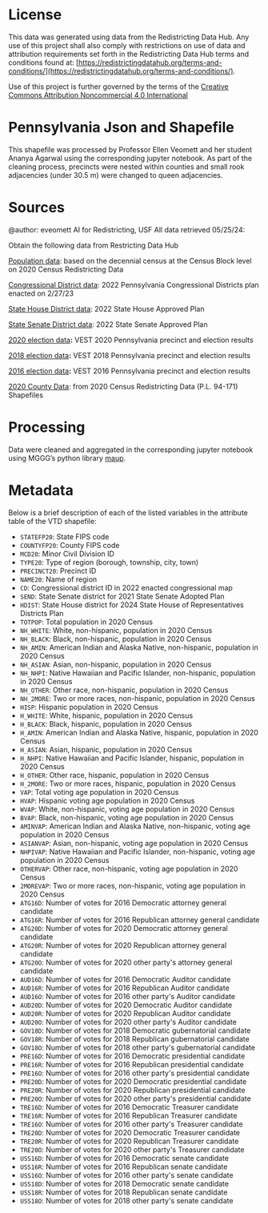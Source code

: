 # License
This data was generated using data from the Redistricting Data Hub.  Any use of this project shall also comply with restrictions on use of data and attribution requirements set forth in the Redistricting Data Hub terms and conditions found at: [https://redistrictingdatahub.org/terms-and-conditions/](https://redistrictingdatahub.org/terms-and-conditions/).

Use of this project is further governed by the terms of the [Creative Commons Attribution Noncommercial 4.0 International](https://creativecommons.org/licenses/by-nc/4.0/legalcode.en)

# Pennsylvania Json and Shapefile

This shapefile was processed by Professor Ellen Veomett and her student Ananya Agarwal using the corresponding jupyter notebook. As part of the cleaning process, precincts were nested within counties and small rook adjacencies (under 30.5 m) were changed to queen adjacencies.

# **Sources**
@author: eveomett AI for Redistricting, USF All data retrieved 05/25/24:

Obtain the following data from Restricting Data Hub

[Population data](https://redistrictingdatahub.org/dataset/Pennsylvania-block-pl-94171-2020-by-table/): based on the decennial census at the Census Block level on 2020 Census Redistricting Data

[Congressional District data](https://redistrictingdatahub.org/dataset/2022-pennslyvania-congressional-districts-approved-plan/): 2022 Pennsylvania Congressional Districts plan enacted on 2/27/23

[State House District data](https://redistrictingdatahub.org/dataset/2022-pennsylvania-house-of-representatives-districts-approved-plan/): 2022 State House Approved Plan

[State Senate District data](https://redistrictingdatahub.org/dataset/2022-pennsylvania-state-senate-districts-approved-plan/): 2022 State Senate Approved Plan

[2020 election data](https://redistrictingdatahub.org/dataset/vest-2020-pennsylvania-precinct-and-election-results/)**:**  VEST 2020 Pennsylvania precinct and election results

[2018 election data](https://redistrictingdatahub.org/dataset/vest-2018-pennsylvania-precinct-and-election-results/)**:**  VEST 2018 Pennsylvania precinct and election results

[2016 election data](https://redistrictingdatahub.org/dataset/vest-2016-pennsylvania-precinct-and-election-results/)**:**  VEST 2016 Pennsylvania precinct and election results

[2020 County Data](https://redistrictingdatahub.org/dataset/pennsylvania-county-pl-94171-2020/): from 2020 Census Redistricting Data (P.L. 94-171) Shapefiles

# **Processing**

Data were cleaned and aggregated in the corresponding jupyter notebook using MGGG’s python library [maup](https://github.com/mggg/maup). 

# **Metadata**

Below is a brief description of each of the listed variables in the attribute table of the VTD shapefile:

- `STATEFP20`: State FIPS code
- `COUNTYFP20`: County FIPS code
- `MCD20`: Minor Civil Division ID
- `TYPE20`: Type of region (borough, township, city, town)
- `PRECINCT20`: Precinct ID
- `NAME20`: Name of region
- `CD`: Congressional district ID in 2022 enacted congressional map
- `SEND`: State Senate district for 2021 State Senate Adopted Plan
- `HDIST`: State House district for 2024 State House of Representatives Districts Plan
- `TOTPOP`: Total population in 2020 Census
- `NH_WHITE`: White, non-hispanic, population in 2020 Census
- `NH_BLACK`: Black, non-hispanic, population in 2020 Census
- `NH_AMIN`: American Indian and Alaska Native, non-hispanic, population in 2020 Census
- `NH_ASIAN`: Asian, non-hispanic, population in 2020 Census
- `NH_NHPI`: Native Hawaiian and Pacific Islander, non-hispanic, population in 2020 Census
- `NH_OTHER`: Other race, non-hispanic, population in 2020 Census
- `NH_2MORE`: Two or more races, non-hispanic, population in 2020 Census
- `HISP`: Hispanic population in 2020 Census
- `H_WHITE`: White, hispanic, population in 2020 Census
- `H_BLACK`: Black, hispanic, population in 2020 Census
- `H_AMIN`: American Indian and Alaska Native, hispanic, population in 2020 Census
- `H_ASIAN`: Asian, hispanic, population in 2020 Census
- `H_NHPI`: Native Hawaiian and Pacific Islander, hispanic, population in 2020 Census
- `H_OTHER`: Other race, hispanic, population in 2020 Census
- `H_2MORE`: Two or more races, hispanic, population in 2020 Census
- `VAP`: Total voting age population in 2020 Census
- `HVAP`: Hispanic voting age population in 2020 Census
- `WVAP`: White, non-hispanic, voting age population in 2020 Census
- `BVAP`: Black, non-hispanic, voting age population in 2020 Census
- `AMINVAP`: American Indian and Alaska Native, non-hispanic, voting age population in 2020 Census
- `ASIANVAP`: Asian, non-hispanic, voting age population in 2020 Census
- `NHPIVAP`: Native Hawaiian and Pacific Islander, non-hispanic, voting age population in 2020 Census
- `OTHERVAP`: Other race, non-hispanic, voting age population in 2020 Census
- `2MOREVAP`: Two or more races, non-hispanic, voting age population in 2020 Census
- `ATG16D`: Number of votes for 2016 Democratic attorney general candidate
- `ATG16R`: Number of votes for 2016 Republican attorney general candidate
- `ATG20D`: Number of votes for 2020 Democratic attorney general candidate
- `ATG20R`: Number of votes for 2020 Republican attorney general candidate
- `ATG20O`: Number of votes for 2020 other party's attorney general candidate
- `AUD16D`: Number of votes for 2016 Democratic Auditor candidate
- `AUD16R`: Number of votes for 2016 Republican Auditor candidate
- `AUD16O`: Number of votes for 2016 other party's Auditor candidate
- `AUD20D`: Number of votes for 2020 Democratic Auditor candidate
- `AUD20R`: Number of votes for 2020 Republican Auditor candidate
- `AUD20O`: Number of votes for 2020 other party's Auditor candidate
- `GOV18D`: Number of votes for 2018 Democratic gubernatorial candidate
- `GOV18R`: Number of votes for 2018 Republican gubernatorial candidate
- `GOV18O`: Number of votes for 2018 other party's gubernatorial candidate
- `PRE16D`: Number of votes for 2016 Democratic presidential candidate
- `PRE16R`: Number of votes for 2016 Republican presidential candidate
- `PRE16O`: Number of votes for 2016 other party's presidential candidate
- `PRE20D`: Number of votes for 2020 Democratic presidential candidate
- `PRE20R`: Number of votes for 2020 Republican presidential candidate
- `PRE20O`: Number of votes for 2020 other party's presidential candidate
- `TRE16D`: Number of votes for 2016 Democratic Treasurer candidate
- `TRE16R`: Number of votes for 2016 Republican Treasurer candidate
- `TRE16O`: Number of votes for 2016 other party's Treasurer candidate
- `TRE20D`: Number of votes for 2020 Democratic Treasurer candidate
- `TRE20R`: Number of votes for 2020 Republican Treasurer candidate
- `TRE20O`: Number of votes for 2020 other party's Treasurer candidate
- `USS16D`: Number of votes for 2016 Democratic senate candidate
- `USS16R`: Number of votes for 2016 Republican senate candidate
- `USS16O`: Number of votes for 2016 other party's senate candidate
- `USS18D`: Number of votes for 2018 Democratic senate candidate
- `USS18R`: Number of votes for 2018 Republican senate candidate
- `USS18O`: Number of votes for 2018 other party's senate candidate
